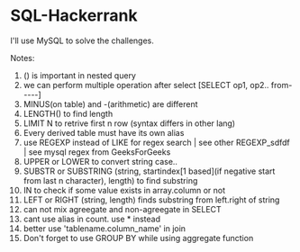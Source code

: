 # SQL-Hackerrank


I'll use MySQL to solve the challenges.

Notes:

1. () is important in nested query
2. we can perform multiple operation after select [SELECT op1, op2.. from-----]
3. MINUS(on table) and -(arithmetic) are different
4. LENGTH() to find length 
5. LIMIT N to retrive first n row (syntax differs in other lang)
6. Every derived table must have its own alias
7. use REGEXP instead of LIKE for regex search | see other REGEXP_sdfdf | see mysql regex from GeeksForGeeks
8. UPPER or LOWER to convert string case..
9. SUBSTR or SUBSTRING (string, startindex[1 based](if negative start from last n character), length) to find substring
10. IN to check if some value exists in array.column or not
11. LEFT or RIGHT (string, length) finds substring from left.right of string
12. can not mix agreegate and non-agreegate in SELECT
13. cant use alias in count. use * instead
14. better use 'tablename.column_name' in join
15. Don't forget to use GROUP BY while using aggregate function
